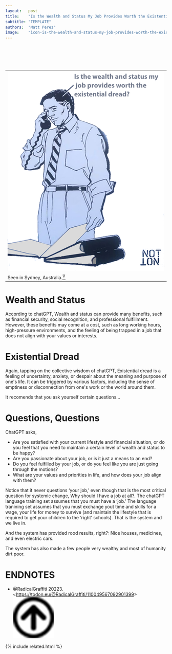 ```yaml
---
layout:   post
title:    "Is the Wealth and Status My Job Provides Worth the Existential Dread?"
subtitle: "TEMPLATE"
authors:  "Matt Perez"
image:    "icon-is-the-wealth-and-status-my-job-provides-worth-the-existential-dread.svg"
---
```


<div style="display:none;">
 <p>Is it? Wealth and status in exchange for a stressful life?</p>
</div>

<h1>&nbsp;</h1>
 <div class="_center">
  <table>
   <tr>
    <td>
     <img 
      src="/assets/img/pic-is-the-wealth-and-status-my-job-provides-worth-the-existential-dread.svg"
      alt="">
    </td>
   </tr>
   <tr>
    <td>
     Seen in Sydney, Australia.<a href="#en01"><sup id="bm01">&hairsp;&nabla;&hairsp;</sup></a>
    </td>
   </tr>
  </table>
 </div>

<h1>Wealth and Status</h1>
 <p>According to chatGPT, <span class="_quotespan">Wealth and status can provide many benefits, such as financial security, social recognition, and professional fulfillment. However, these benefits may come at a cost, such as long working hours, high-pressure environments, and the feeling of being trapped in a job that does not align with your values or interests.<span></p>

<h1>Existential Dread</h1>
 <p>Again, tapping on the collective wisdom of chatGPT, <span class="_quotespan">Existential dread is a feeling of uncertainty, anxiety, or despair about the meaning and purpose of one's life. It can be triggered by various factors, including the sense of emptiness or disconnection from one's work or the world around them.</p>
 <p>It recomends that you ask yourself certain questions&hellip;</p>

<h1>Questions, Questions</h1>
 <p>ChatGPT asks,</p>
  <ul>
   <li>Are you satisfied with your current lifestyle and financial situation, or do you feel that you need to maintain a certain level of wealth and status to be happy?</li>
   <li>Are you passionate about your job, or is it just a means to an end?</li>
   <li>Do you feel fulfilled by your job, or do you feel like you are just going through the motions?</li>
   <li>What are your values and priorities in life, and how does your job align with them?</li>
  </ul>
 <p>Notice that it never questions &lsquo;your job,&rsquo; even though that is the most critical question for systemic change, <span class="_quotespan">Why should I have a job at all?</span>. The chatGPT language training set assumes that you must have a &lsquo;job.&rsquo; The language tranining set assumes that you must exchange yout time and skills for a wage, your life for money to survive (and maintain the lifestyle that is required to get your children to the &lsquo;right&rsquo; schools). That is the system and we live in.</p>
 <p>And the system has provided rood results, right?: Nice houses, medicines, and even electric cars.</p>
 <p>The system has also made a few people very wealthy and most of humanity dirt poor.</p>
 <p>

<h1 class="_section">ENDNOTES</h1>
 <ul>
  <li id="en01">
   <p class="_list-item">
    @RadicalGraffiti
    20223.
    &lt;<a href="https://todon.eu/@RadicalGraffiti/110049567092901399" target="_blank">https://todon.eu/@RadicalGraffiti/110049567092901399</a>&gt;
    <a class="_uparrow" href="#bm01"><img src="/assets/img/arrow-up-icon.png"></a>
   </p>
  </li>
 </ul>

{% include related.html %}